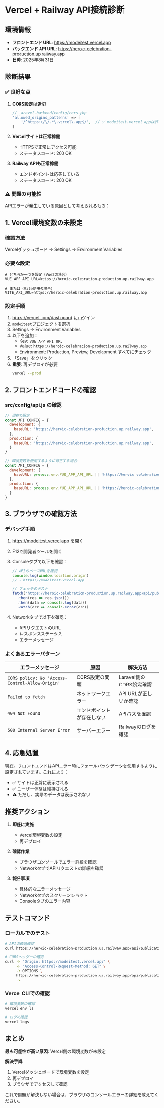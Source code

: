 # Vercel + Railway API接続診断

## 環境情報
- **フロントエンド URL**: https://modeitest.vercel.app
- **バックエンド API URL**: https://heroic-celebration-production.up.railway.app
- **日時**: 2025年8月31日

## 診断結果

### ✅ 良好な点

1. **CORS設定は適切**
   ```php
   // laravel-backend/config/cors.php
   'allowed_origins_patterns' => [
       '/^https:\/\/.*\.vercel\.app$/',  // ✅ modeitest.vercel.appは許可される
   ]
   ```

2. **Vercelサイトは正常稼働**
   - HTTPSで正常にアクセス可能
   - ステータスコード: 200 OK

3. **Railway APIも正常稼働**
   - エンドポイントは応答している
   - ステータスコード: 200 OK

### ⚠️ 問題の可能性

APIエラーが発生している原因として考えられるもの：

## 1. Vercel環境変数の未設定

### 確認方法
Vercelダッシュボード → Settings → Environment Variables

### 必要な設定
```env
# どちらか一つを設定（Vue2の場合）
VUE_APP_API_URL=https://heroic-celebration-production.up.railway.app

# または（Vite使用の場合）
VITE_API_URL=https://heroic-celebration-production.up.railway.app
```

### 設定手順
1. https://vercel.com/dashboard にログイン
2. `modeitest`プロジェクトを選択
3. Settings → Environment Variables
4. 以下を追加：
   - Key: `VUE_APP_API_URL`
   - Value: `https://heroic-celebration-production.up.railway.app`
   - Environment: Production, Preview, Development すべてにチェック
5. 「Save」をクリック
6. **重要**: 再デプロイが必要
   ```bash
   vercel --prod
   ```

## 2. フロントエンドコードの確認

### src/config/api.js の確認
```javascript
// 現在の設定
const API_CONFIG = {
  development: {
    baseURL: 'https://heroic-celebration-production.up.railway.app',
  },
  production: {
    baseURL: 'https://heroic-celebration-production.up.railway.app',
  }
}

// 環境変数を使用するように修正する場合
const API_CONFIG = {
  development: {
    baseURL: process.env.VUE_APP_API_URL || 'https://heroic-celebration-production.up.railway.app',
  },
  production: {
    baseURL: process.env.VUE_APP_API_URL || 'https://heroic-celebration-production.up.railway.app',
  }
}
```

## 3. ブラウザでの確認方法

### デバッグ手順
1. https://modeitest.vercel.app を開く
2. F12で開発者ツールを開く
3. Consoleタブで以下を確認：
   ```javascript
   // APIのベースURLを確認
   console.log(window.location.origin)
   // → https://modeitest.vercel.app
   
   // フェッチのテスト
   fetch('https://heroic-celebration-production.up.railway.app/api/publications')
     .then(res => res.json())
     .then(data => console.log(data))
     .catch(err => console.error(err))
   ```

4. Networkタブで以下を確認：
   - APIリクエストのURL
   - レスポンスステータス
   - エラーメッセージ

### よくあるエラーパターン

| エラーメッセージ | 原因 | 解決方法 |
|---------------|------|---------|
| `CORS policy: No 'Access-Control-Allow-Origin'` | CORS設定の問題 | Laravel側のCORS設定確認 |
| `Failed to fetch` | ネットワークエラー | API URLが正しいか確認 |
| `404 Not Found` | エンドポイントが存在しない | APIパスを確認 |
| `500 Internal Server Error` | サーバーエラー | Railwayのログを確認 |

## 4. 応急処置

現在、フロントエンドはAPIエラー時にフォールバックデータを使用するように設定されています。これにより：
- ✅ サイトは正常に表示される
- ✅ ユーザー体験は維持される
- ⚠️ ただし、実際のデータは表示されない

## 推奨アクション

1. **即座に実施**
   - Vercel環境変数の設定
   - 再デプロイ

2. **確認作業**
   - ブラウザコンソールでエラー詳細を確認
   - NetworkタブでAPIリクエストの詳細を確認

3. **報告事項**
   - 具体的なエラーメッセージ
   - Networkタブのスクリーンショット
   - Consoleタブのエラー内容

## テストコマンド

### ローカルでのテスト
```bash
# APIの疎通確認
curl https://heroic-celebration-production.up.railway.app/api/publications

# CORSヘッダーの確認
curl -H "Origin: https://modeitest.vercel.app" \
     -H "Access-Control-Request-Method: GET" \
     -X OPTIONS \
     https://heroic-celebration-production.up.railway.app/api/publications \
     -v
```

### Vercel CLIでの確認
```bash
# 環境変数の確認
vercel env ls

# ログの確認
vercel logs
```

## まとめ

**最も可能性が高い原因**: Vercel側の環境変数が未設定

**解決手順**:
1. Vercelダッシュボードで環境変数を設定
2. 再デプロイ
3. ブラウザでアクセスして確認

これで問題が解決しない場合は、ブラウザのコンソールエラーの詳細を教えてください。